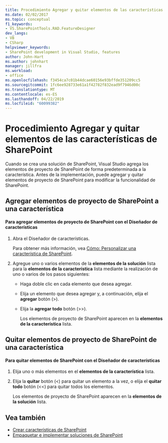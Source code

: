 ```yaml
---
title: Procedimiento Agregar y quitar elementos de las características de SharePoint | Documentos de Microsoft
ms.date: 02/02/2017
ms.topic: conceptual
f1_keywords:
- VS.SharePointTools.RAD.FeatureDesigner
dev_langs:
- VB
- CSharp
helpviewer_keywords:
- SharePoint development in Visual Studio, features
author: John-Hart
ms.author: johnhart
manager: jillfra
ms.workload:
- office
ms.openlocfilehash: f3454ca7c01b44dcae60156e93bffde351209cc5
ms.sourcegitcommit: 1fc6ee928733e61a1f42782f832ead9f7946d00c
ms.translationtype: MT
ms.contentlocale: es-ES
ms.lasthandoff: 04/22/2019
ms.locfileid: "60099382"
---
```

# <a name="how-to-add-and-remove-items-to-sharepoint-features"></a>Procedimiento Agregar y quitar elementos de las características de SharePoint
  Cuando se crea una solución de SharePoint, Visual Studio agrega los elementos de proyecto de SharePoint de forma predeterminada a la característica. Antes de la implementación, puede agregar y quitar elementos de proyecto de SharePoint para modificar la funcionalidad de SharePoint.

## <a name="add-sharepoint-project-items-to-a-feature"></a>Agregar elementos de proyecto de SharePoint a una característica

#### <a name="to-add-sharepoint-project-items-with-the-feature-designer"></a>Para agregar elementos de proyecto de SharePoint con el Diseñador de características

1. Abra el Diseñador de características.

    Para obtener más información, vea [Cómo: Personalizar una característica de SharePoint](../sharepoint/how-to-customize-a-sharepoint-feature.md).

2. Agregue uno o varios elementos de la **elementos de la solución** lista para la **elementos de la característica** lista mediante la realización de uno o varios de los pasos siguientes:

   - Haga doble clic en cada elemento que desea agregar.

   - Elija un elemento que desea agregar y, a continuación, elija el **agregar** botón (>).

   - Elija la **agregar todo** botón (>>).

     Los elementos de proyecto de SharePoint aparecen en la **elementos de la característica** lista.

## <a name="remove-sharepoint-project-items-from-a-feature"></a>Quitar elementos de proyecto de SharePoint de una característica

#### <a name="to-remove-sharepoint-items-with-the-feature-designer"></a>Para quitar elementos de SharePoint con el Diseñador de características

1. Elija uno o más elementos en el **elementos de la característica** lista.

2. Elija la **quitar** botón (<) para quitar un elemento a la vez, o elija el **quitar todo** botón (<<) para quitar todos los elementos.

     Los elementos de proyecto de SharePoint aparecen en la **elementos de la solución** lista.

## <a name="see-also"></a>Vea también
- [Crear características de SharePoint](../sharepoint/creating-sharepoint-features.md)
- [Empaquetar e implementar soluciones de SharePoint](../sharepoint/packaging-and-deploying-sharepoint-solutions.md)
